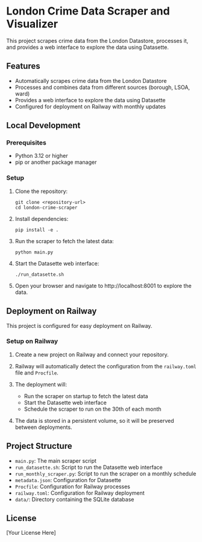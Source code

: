 # London Crime Data Scraper and Visualizer

This project scrapes crime data from the London Datastore, processes it, and provides a web interface to explore the data using Datasette.

## Features

- Automatically scrapes crime data from the London Datastore
- Processes and combines data from different sources (borough, LSOA, ward)
- Provides a web interface to explore the data using Datasette
- Configured for deployment on Railway with monthly updates

## Local Development

### Prerequisites

- Python 3.12 or higher
- pip or another package manager

### Setup

1. Clone the repository:
   ```
   git clone <repository-url>
   cd london-crime-scraper
   ```

2. Install dependencies:
   ```
   pip install -e .
   ```

3. Run the scraper to fetch the latest data:
   ```
   python main.py
   ```

4. Start the Datasette web interface:
   ```
   ./run_datasette.sh
   ```

5. Open your browser and navigate to http://localhost:8001 to explore the data.

## Deployment on Railway

This project is configured for easy deployment on Railway.

### Setup on Railway

1. Create a new project on Railway and connect your repository.

2. Railway will automatically detect the configuration from the `railway.toml` file and `Procfile`.

3. The deployment will:
   - Run the scraper on startup to fetch the latest data
   - Start the Datasette web interface
   - Schedule the scraper to run on the 30th of each month

4. The data is stored in a persistent volume, so it will be preserved between deployments.

## Project Structure

- `main.py`: The main scraper script
- `run_datasette.sh`: Script to run the Datasette web interface
- `run_monthly_scraper.py`: Script to run the scraper on a monthly schedule
- `metadata.json`: Configuration for Datasette
- `Procfile`: Configuration for Railway processes
- `railway.toml`: Configuration for Railway deployment
- `data/`: Directory containing the SQLite database

## License

[Your License Here]
